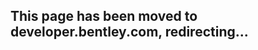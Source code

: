 ## This page has been moved to developer.bentley.com, redirecting...

<meta http-equiv="refresh" content="2;url=https://developer.bentley.com/tutorials/adding-showcase-widgets-to-your-itwin-viewer" />